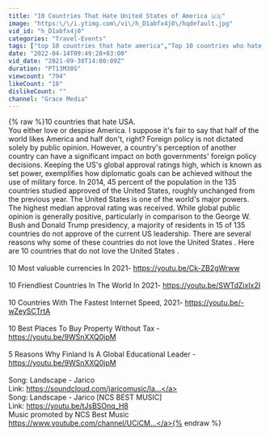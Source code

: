 ```yaml
---
title: "10 Countries That Hate United States of America 🇺🇸"
image: "https:\/\/i.ytimg.com\/vi\/h_D1abfx4j0\/hqdefault.jpg"
vid_id: "h_D1abfx4j0"
categories: "Travel-Events"
tags: ["top 10 countries that hate america","Top 10 countries who hate America","U.S"]
date: "2022-04-14T09:49:28+03:00"
vid_date: "2021-09-30T14:00:09Z"
duration: "PT13M30S"
viewcount: "794"
likeCount: "18"
dislikeCount: ""
channel: "Grace Media"
---
```

{% raw %}10 countries that hate USA.<br />You either love or despise America. I suppose it's fair to say that half of the world likes America and half don't, right? Foreign policy is not dictated solely by public opinion. However, a country's perception of another country can have a significant impact on both governments' foreign policy decisions. Keeping the US's global approval ratings high, which is known as set power, exemplifies how diplomatic goals can be achieved without the use of military force. In 2014, 45 percent of the population in the 135 countries studied approved of the United States, roughly unchanged from the previous year. The United States is one of the world's major powers. The highest median approval rating was received. While global public opinion is generally positive, particularly in comparison to the George W. Bush and  Donald Trump presidency, a majority of residents in 15 of 135 countries do not approve of the current US leadership. There are several reasons why some of these countries do not love the United States . Here are 10 countries that do not love the United States .<br /><br />10 Most valuable currencies In 2021-  <a rel="nofollow" target="blank" href="https://youtu.be/Ck-ZB2gWrww">https://youtu.be/Ck-ZB2gWrww</a><br /><br />10 Friendliest Countries In The World In 2021- <a rel="nofollow" target="blank" href="https://youtu.be/SWTdZixIx2I">https://youtu.be/SWTdZixIx2I</a><br /><br />10 Countries With The Fastest Internet Speed, 2021- <a rel="nofollow" target="blank" href="https://youtu.be/-wZeySCTrtA">https://youtu.be/-wZeySCTrtA</a><br /><br />10 Best Places To Buy Property Without Tax - <a rel="nofollow" target="blank" href="https://youtu.be/9WSnXXQ0jpM">https://youtu.be/9WSnXXQ0jpM</a><br /><br />5 Reasons Why Finland Is A Global Educational Leader -<a rel="nofollow" target="blank" href="https://youtu.be/9WSnXXQ0jpM">https://youtu.be/9WSnXXQ0jpM</a><br /><br />Song: Landscape - Jarico<br />Link: <a rel="nofollow" target="blank" href="https://soundcloud.com/jaricomusic/la...">https://soundcloud.com/jaricomusic/la...</a><br />Song: Landscape - Jarico [NCS BEST MUSIC]<br />Link: <a rel="nofollow" target="blank" href="https://youtu.be/tJsBSOnq_H8">https://youtu.be/tJsBSOnq_H8</a><br />Music promoted by NCS Best Music<br /><a rel="nofollow" target="blank" href="https://www.youtube.com/channel/UCiCM...">https://www.youtube.com/channel/UCiCM...</a>{% endraw %}
